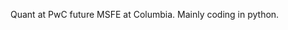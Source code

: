 Quant at PwC future MSFE at Columbia.
Mainly coding in python.


<!---
tryt0c0de/tryt0c0de is a ✨ special ✨ repository because its `README.md` (this file) appears on your GitHub profile.
You can click the Preview link to take a look at your changes.
--->
